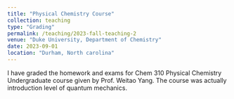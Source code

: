 ```yaml
---
title: "Physical Chemistry Course"
collection: teaching
type: "Grading"
permalink: /teaching/2023-fall-teaching-2
venue: "Duke University, Department of Chemistry"
date: 2023-09-01
location: "Durham, North carolina"
---
```


I have graded the homework and exams for Chem 310 Physical Chemistry Undergraduate course given by Prof. Weitao Yang. The course was actually introduction level of quantum mechanics.


